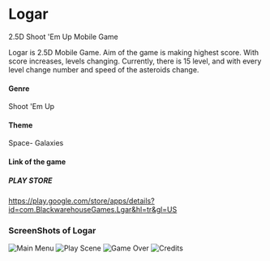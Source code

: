 # Logar
2.5D Shoot 'Em Up Mobile Game

Logar is 2.5D Mobile Game. Aim of the game is making highest score. With score increases, levels changing. Currently, there is 15 level, and with every level change number and speed of the asteroids change.

#### Genre

Shoot 'Em Up

#### Theme

Space- Galaxies

#### Link of the game

##### PLAY STORE

https://play.google.com/store/apps/details?id=com.BlackwarehouseGames.Lgar&hl=tr&gl=US


### ScreenShots of Logar
![Main Menu](https://user-images.githubusercontent.com/97740231/150646298-7d799c2d-7221-408c-ae4a-4e593287255e.png)
![Play Scene](https://user-images.githubusercontent.com/97740231/150646299-3fa698fd-81c1-417a-99f8-04094fdc1dc8.png)
![Game Over](https://user-images.githubusercontent.com/97740231/150646295-0dfb72b2-217d-41cf-9bc1-fc1bf60e6d67.png)
![Credits](https://user-images.githubusercontent.com/97740231/150646294-f5f13dd5-02af-4ecf-9e6e-e9109435b979.png)
